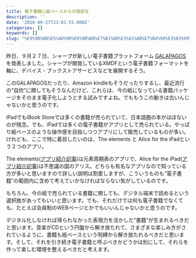 ```yaml
---
title: 電子書籍に紙ベースからの脱却を
description: ''
date: '2010-09-27T23:01:55.000Z'
categories: []
keywords: []
slug: "%E9%9B%BB%E5%AD%90%E6%9B%B8%E7%B1%8D%E3%81%AB%E7%B4%99%E3%83%99%E3%83%BC%E3%82%B9%E3%81%8B%E3%82%89%E3%81%AE%E8%84%B1%E5%8D%B4%E3%82%92"
---
```

昨日、９月２７日、シャープが新しい電子書籍プラットフォーム [GALAPAGOS](http://www.sharp.co.jp/galapagos/) を発表しました。シャープが開発しているXMDFという電子書籍フォーマットを軸に、デバイス・ブックストアサービスなどを展開するそう。

このGALAPAGOSだったり、Amazon kindleもそうだったりするし、最近流行の”自炊”に関してもそうなんだけど、これらは、今の紙になっている書籍パッケージをそのまま電子化しようとする試みですよね。でももうこの動きは古いんじゃないかと思うのです。

iPadでもiBook Storeでは多くの書籍が売られていて、日本語圏の本がほぼないのが残念。でも、iPadでは多くの電子書籍がアプリとして売られている。やっぱり紙ベースのような操作感を目指しつつアプリにして販売しているものが多い。けれども、ここで特に着目したいのは、The elements と Alice for the iPadという２つのアプリ。

The elements([アプリ紹介記事](http://www.yosukesugahara.com/diary/mac/ipadthe-elements.html))は元素周期表のアプリで、Alice for the iPad([アプリ紹介記事](http://ipad.news-walker.net/archives/693.php))は不思議の国のアリス。どちらも有名なアプリなので知っている方が多いと思いますので詳しい説明は割愛しますが、こういうものも”電子書籍”の範囲内に含めて考えていかなければならない気がしているのです。

もちろん、今の紙で売られている書籍に関しても、デジタル端末で読めるという選択肢があってもいいと思います。でも、それだけでは何も電子書籍でなくても、たとえば会員制のWEBページとかでもいいんじゃないかと思うのです。

デジタル化しなければ得られなかった表現力を活かした”書籍”が生まれるべきだと思います。音楽がCDという円盤から解き放たれて、さまざまな楽しみ方がされているように、書籍も紙ベースという呪縛から解き放たれるべきだと思います。そして、それを引き続き電子書籍と呼ぶべきかどうかは別にして、それらを作って楽しむ環境を整えるべきだと考えます。